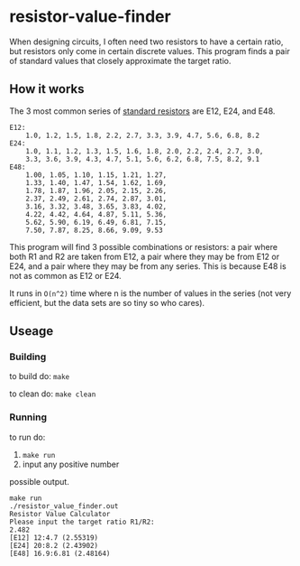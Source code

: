 # resistor-value-finder

When designing circuits, I often need two resistors to have a certain ratio, but resistors only come in certain discrete values. This program finds a pair of standard values that closely approximate the target ratio. 

## How it works

The 3 most common series of [standard resistors](https://eepower.com/resistor-guide/resistor-standards-and-codes/resistor-values/#) are E12, E24, and E48.

```
E12: 
    1.0, 1.2, 1.5, 1.8, 2.2, 2.7, 3.3, 3.9, 4.7, 5.6, 6.8, 8.2 
E24: 
    1.0, 1.1, 1.2, 1.3, 1.5, 1.6, 1.8, 2.0, 2.2, 2.4, 2.7, 3.0, 
    3.3, 3.6, 3.9, 4.3, 4.7, 5.1, 5.6, 6.2, 6.8, 7.5, 8.2, 9.1
E48:
    1.00, 1.05, 1.10, 1.15, 1.21, 1.27,
    1.33, 1.40, 1.47, 1.54, 1.62, 1.69,
    1.78, 1.87, 1.96, 2.05, 2.15, 2.26,
    2.37, 2.49, 2.61, 2.74, 2.87, 3.01,
    3.16, 3.32, 3.48, 3.65, 3.83, 4.02,
    4.22, 4.42, 4.64, 4.87, 5.11, 5.36,
    5.62, 5.90, 6.19, 6.49, 6.81, 7.15,
    7.50, 7.87, 8.25, 8.66, 9.09, 9.53
```

This program will find 3 possible combinations or resistors: a pair where both R1 and R2 are taken from E12, a pair where they may be from E12 or E24, and a pair where they may be from any series. This is because E48 is not as common as E12 or E24.

It runs in `O(n^2)` time where n is the number of values in the series (not very efficient, but the data sets are so tiny so who cares).

## Useage

### Building

to build do: `make`

to clean do: `make clean`

### Running

to run do: 

1. `make run`
2. input any positive number

possible output.

```
make run
./resistor_value_finder.out
Resistor Value Calculator
Please input the target ratio R1/R2:
2.482
[E12] 12:4.7 (2.55319)
[E24] 20:8.2 (2.43902)
[E48] 16.9:6.81 (2.48164)
```
